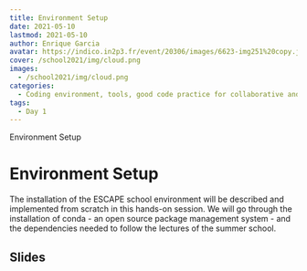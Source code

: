 ```yaml
---
title: Environment Setup
date: 2021-05-10
lastmod: 2021-05-10
author: Enrique Garcia
avatar: https://indico.in2p3.fr/event/20306/images/6623-img251%20copy.jpeg
cover: /school2021/img/cloud.png
images:
  - /school2021/img/cloud.png
categories:
  - Coding environment, tools, good code practice for collaborative and continuous developments
tags:
  - Day 1
---
```


Environment Setup

<!--more-->
<!---->

<!-- Dear instructor:
* The dates at the top of this markdown (.md) document will help order the classes in the portal.
Please, if you don't need to, do not change the one that is now.
* Take into account that there is a feature in the dates: if you use a date in the future, the class will be not visible in the portal until the date you have assigned.
* You can create dedicated folders if you need to.
* But if you simply need to add some pictures, you can use the folder ../static/img/ mentioned at the top as /school2021/img/
-->

<!---->

# Environment Setup

The installation of the ESCAPE school environment will be described and implemented from scratch in this hands-on session. 
We will go through the installation of conda - an open source package management system - and the dependencies needed to 
follow the lectures of the summer school.

## Slides

<object data="https://indico.in2p3.fr/event/20306/contributions/94709/attachments/64620/89712/20210607_eschool21_Environment_setup.pdf" type="application/pdf" width="100%" height="550px">
    <embed src="https://indico.in2p3.fr/event/20306/contributions/94709/attachments/64620/89712/20210607_eschool21_Environment_setup.pdf">    
    </embed>
</object>
